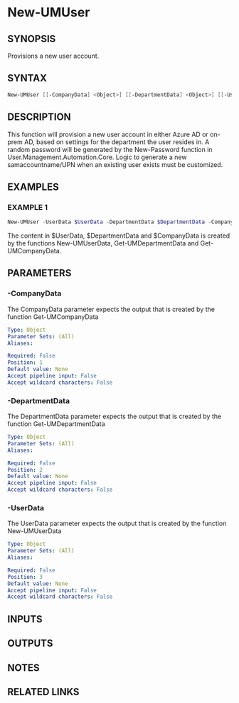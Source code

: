 ﻿---
external help file: User.Management.Automation-help.xml
Module Name: User.Management.Automation
online version:
schema: 2.0.0
---

# New-UMUser

## SYNOPSIS

Provisions a new user account.

## SYNTAX

```powershell
New-UMUser [[-CompanyData] <Object>] [[-DepartmentData] <Object>] [[-UserData] <Object>]
```

## DESCRIPTION

This function will provision a new user account in either Azure AD or on-prem AD, based on settings for the department the user resides in.
A random password will be generated by the New-Password function in User.Management.Automation.Core.
Logic to generate a new samaccountname/UPN when an existing user exists must be customized.

## EXAMPLES

### EXAMPLE 1

```powershell
New-UMUser -UserData $UserData -DepartmentData $DepartmentData -CompanyData $CompanyData
```

The content in $UserData, $DepartmentData and $CompanyData is created by the functions New-UMUserData, Get-UMDepartmentData and Get-UMCompanyData.

## PARAMETERS

### -CompanyData

The CompanyData parameter expects the output that is created by the function Get-UMCompanyData

```yaml
Type: Object
Parameter Sets: (All)
Aliases:

Required: False
Position: 1
Default value: None
Accept pipeline input: False
Accept wildcard characters: False
```

### -DepartmentData

The DepartmentData parameter expects the output that is created by the function Get-UMDepartmentData

```yaml
Type: Object
Parameter Sets: (All)
Aliases:

Required: False
Position: 2
Default value: None
Accept pipeline input: False
Accept wildcard characters: False
```

### -UserData

The UserData parameter expects the output that is created by the function New-UMUserData

```yaml
Type: Object
Parameter Sets: (All)
Aliases:

Required: False
Position: 3
Default value: None
Accept pipeline input: False
Accept wildcard characters: False
```

## INPUTS

## OUTPUTS

## NOTES

## RELATED LINKS
